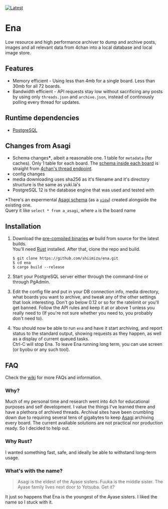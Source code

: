[![Latest][latest-badge]][latest-link]

# Ena

Low resource and high performance archiver to dump and archive posts, images and all relevant data from 4chan into a local database and local image store.

## Features
* Memory efficient - Using less than 4mb for a single board. Less than 30mb for all 72 boards.
* Bandwidth efficient - API requests stay low without sacrificing any posts by using only `threads.json` and `archive.json`, instead of continously polling every thread for updates.

<!--
# Edge cases covered
* banned posts
* thread/post/file deletions
* massive threads consisting of thousands of posts
  -->
## Runtime dependencies
* [PostgreSQL](https://www.postgresql.org/download/)

## Changes from Asagi
* Schema changes<b>\*</b>, albeit a reasonable one. 1 table for `metadata` (for caches). Only 1 table for each board. The [schema inside each board](https://github.com/shiimizu/ena/blob/master/img/schema1.png) is straight from [4chan's thread endpoint](https://github.com/4chan/4chan-API/blob/master/pages/Threads.md).
* config changes
* media downloading uses sha256 as it's filename and it's directory structure is the same as yuki.la's
* PostgreSQL 12 is the database engine that was used and tested with

<superscrpt>\*There's an expermental [Asagi schema](https://github.com/eksopl/asagi/blob/master/src/main/resources/net/easymodo/asagi/sql/Pgsql/boards.sql) (as a [`view`](http://www.postgresqltutorial.com/managing-postgresql-views/)) created alongside the existing one.<br>Query it like `select * from a_asagi`, where `a` is the board name</superscrpt>

## Installation
1. Download the [pre-compiled binaries][latest-link] _**or**_ build from source for the latest builds.  
You'll need [Rust](https://www.rust-lang.org/tools/install) installed. After that, clone the repo and build.
	```console
	$ git clone https://github.com/shiimizu/ena.git
	$ cd ena
	$ cargo build --release
	```

2. Start your PostgreSQL server either through the command-line or through PgAdmin.

3. Edit the config file and put in your DB connection info, media directory, what boards you want to archive, and tweak any of the other settings that look interesting. Don't go below 0.12 or so for the ratelimit or you'll get banned. Follow the API rules and keep it at or above 1 unless you really need to (If you're not sure whether you need to, you probably don't need to).

4. You should now be able to run `ena` and have it start archiving, and report status to the standard output, showing requests as they happen, as well as a display of current queued tasks.<br>Ctrl-C will stop Ena. To leave Ena running long term, you can use screen (or byobu or any such tool).

## FAQ
Check the [wiki](https://github.com/shiimizu/ena/wiki) for more FAQs and information.

### Why?
Much of my personal time and research went into 4ch for educational purposes and self development. I value the things I've learned there and have a plethora of archived threads. Archival sites have been crumbling down due to requiring several tens of gigabytes to keep [Asagi](https://github.com/eksopl/asagi) archiving every board. The current avaliable solutions are not practical nor production ready. So I decided to help out.

### Why Rust?
I wanted something fast, safe, and ideally be able to withstand long-term usage.

### What's with the name?
> Asagi is the eldest of the Ayase sisters. Fuuka is the middle sister. The Ayase family lives next door to Yotsuba. Get it?

It just so happens that Ena is the youngest of the Ayase sisters. I liked the name so I stuck with it.

[latest-badge]: https://img.shields.io/github/v/release/shiimizu/ena?color=ca7f85&style=flat-square
[latest-link]: https://github.com/shiimizu/ena/releases/latest
[matrix-link]: https://matrix.to/#/#bibanon-chat:matrix.org
[matrix-badge]: https://img.shields.io/badge/matrix-join-ca7f85.svg?style=flat-square
